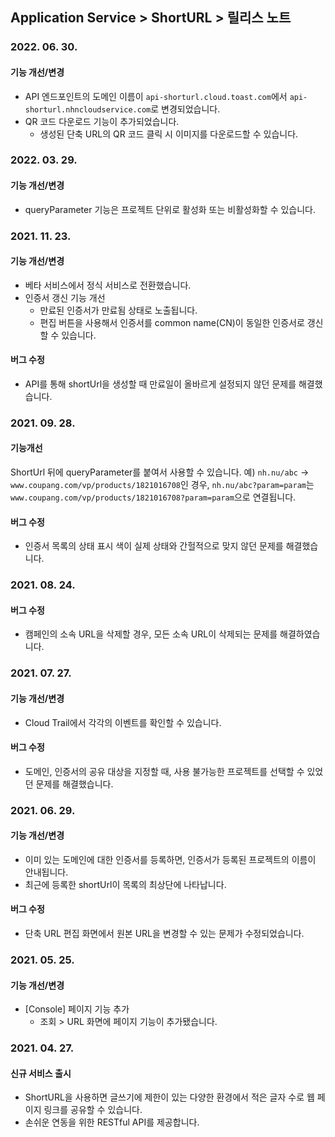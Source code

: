 ## Application Service > ShortURL > 릴리스 노트

### 2022. 06. 30.

#### 기능 개선/변경
* API 엔드포인트의 도메인 이름이 `api-shorturl.cloud.toast.com`에서 `api-shorturl.nhncloudservice.com`로 변경되었습니다.
* QR 코드 다운로드 기능이 추가되었습니다.
    * 생성된 단축 URL의 QR 코드 클릭 시 이미지를 다운로드할 수 있습니다.

### 2022. 03. 29.

#### 기능 개선/변경
* queryParameter 기능은 프로젝트 단위로 활성화 또는 비활성화할 수 있습니다.

### 2021. 11. 23.

#### 기능 개선/변경
* 베타 서비스에서 정식 서비스로 전환했습니다.
* 인증서 갱신 기능 개선
    * 만료된 인증서가 만료됨 상태로 노출됩니다.
    * 편집 버튼을 사용해서 인증서를 common name(CN)이 동일한 인증서로 갱신할 수 있습니다.

#### 버그 수정
* API를 통해 shortUrl을 생성할 때 만료일이 올바르게 설정되지 않던 문제를 해결했습니다.

### 2021. 09. 28.

#### 기능개선
ShortUrl 뒤에 queryParameter를 붙여서 사용할 수 있습니다.
예) `nh.nu/abc` -> `www.coupang.com/vp/products/1821016708`인 경우, `nh.nu/abc?param=param`는 `www.coupang.com/vp/products/1821016708?param=param`으로 연결됩니다.

#### 버그 수정
* 인증서 목록의 상태 표시 색이 실제 상태와 간헐적으로 맞지 않던 문제를 해결했습니다.

### 2021. 08. 24.

#### 버그 수정
* 캠페인의 소속 URL을 삭제할 경우, 모든 소속 URL이 삭제되는 문제를 해결하였습니다.

### 2021. 07. 27.

#### 기능 개선/변경
* Cloud Trail에서 각각의 이벤트를 확인할 수 있습니다.

#### 버그 수정
* 도메인, 인증서의 공유 대상을 지정할 때, 사용 불가능한 프로젝트를 선택할 수 있었던 문제를 해결했습니다.

### 2021. 06. 29.

#### 기능 개선/변경
* 이미 있는 도메인에 대한 인증서를 등록하면, 인증서가 등록된 프로젝트의 이름이 안내됩니다.
* 최근에 등록한 shortUrl이 목록의 최상단에 나타납니다.

#### 버그 수정
* 단축 URL 편집 화면에서 원본 URL을 변경할 수 있는 문제가 수정되었습니다.
    
### 2021. 05. 25.

#### 기능 개선/변경
* [Console] 페이지 기능 추가
    * 조회 > URL 화면에 페이지 기능이 추가됐습니다.

### 2021. 04. 27.

#### 신규 서비스 출시
* ShortURL을 사용하면 글쓰기에 제한이 있는 다양한 환경에서 적은 글자 수로 웹 페이지 링크를 공유할 수 있습니다.
* 손쉬운 연동을 위한 RESTful API를 제공합니다.
